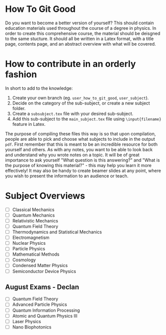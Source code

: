 # How To Git Good
Do you want to become a better version of yourself?
This should contain education materials used throughout the course of a degree in physics.
In order to create this comprehensive course, the material should be deisgned to the same stucture. 
It should all be written in a Latex format, with a title page, contents page, and an abstract overview with what will be covered.  

# How to contribute in an orderly fashion 

In short to add to the knowledge:

1. Create your own branch (eg. `user_how_to_git_good`, `user_subject`).
2. Decide on the category of the sub-subject, or create a new subject folder.
3. Create a `subsubject.tex` file with your desired sub-subject.
4. Add this sub-subject to the `main_subject.tex` file using `\input{filename}` feature in Latex.

The purpose of compiling these files this way is so that upon compilation,
people are able to pick and choose what subjects to include in the output `pdf`.
First remember that this is meant to be an incredible resource for both yourself and others.
As with any notes, you want to be able to look back and understand why you wrote notes on a topic. 
It will be of great importance to ask yourself "What question is this answering?"
and "What is the purpose of knowing this material?" - this may help you learn it more effectively!
It may also be handy to create beamer slides at any point, 
where you wish to present the information to an audience or teach.

# Subject Overviews
- [ ] Classical Mechanics
- [ ] Quantum Mechanics
- [ ] Relativistic Mechanics
- [ ] Quantum Field Theory
- [ ] Thermodynamics and Statistical Mechanics 
- [ ] Electromagnetism
- [ ] Nuclear Physics
- [ ] Particle Physics
- [ ] Mathematical Methods
- [ ] Cosmology
- [ ] Condensed Matter Physics
- [ ] Semiconductor Device Physics

## August Exams - Declan
- [ ] Quantum Field Theory
- [ ] Advanced Particle Physics
- [ ] Quantum Information Processing
- [ ] Atomic and Quantum Physics III
- [ ] Laser Physics
- [ ] Nano Biophotonics
